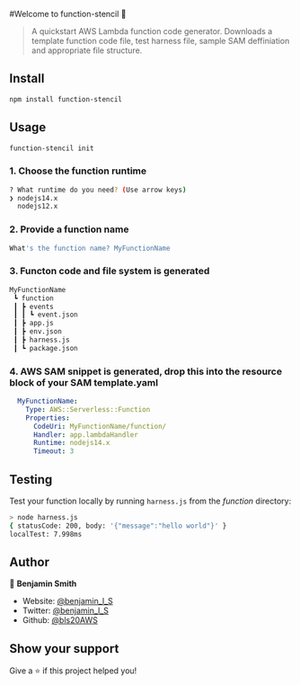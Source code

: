 #Welcome to function-stencil 👋
> A quickstart AWS Lambda function code generator. Downloads a template function code file, test harness file, sample SAM deffiniation and appropriate file structure.

## Install

```sh
npm install function-stencil
```

## Usage

```sh
function-stencil init
```

### 1. Choose the function runtime
```sh
? What runtime do you need? (Use arrow keys)
❯ nodejs14.x 
  nodejs12.x 
```

### 2. Provide a function name
```sh
What's the function name? MyFunctionName
```
### 3. Functon code and file system is generated

```sh
MyFunctionName
 ┗ function
 ┃ ┣ events
 ┃ ┃ ┗ event.json
 ┃ ┣ app.js
 ┃ ┣ env.json
 ┃ ┣ harness.js
 ┃ ┗ package.json
```
### 4. AWS SAM snippet is generated, drop this into the resource block of your SAM template.yaml
```yaml    
  MyFunctionName:
    Type: AWS::Serverless::Function 
    Properties:
      CodeUri: MyFunctionName/function/
      Handler: app.lambdaHandler
      Runtime: nodejs14.x
      Timeout: 3 
````


## Testing

Test your function locally by running  `harness.js` from the *function* directory:

```sh
> node harness.js
{ statusCode: 200, body: '{"message":"hello world"}' }
localTest: 7.998ms
```

## Author

👤 **Benjamin Smith**

* Website: [@benjamin\_l\_S](https://github.com/bls20AWS/function-stencil)
* Twitter: [@benjamin\_l\_S](https://twitter.com/benjamin\_l\_S)
* Github: [@bls20AWS](https://github.com/bls20AWS)

## Show your support

Give a ⭐️ if this project helped you!
